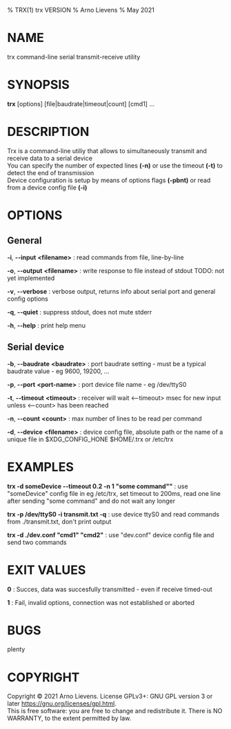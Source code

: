 % TRX(1) trx VERSION
% Arno Lievens
% May 2021

# NAME
trx command-line serial transmit-receive utility

# SYNOPSIS
**trx** \[options\] \[file|baudrate|timeout|count\] \[cmd1\] ...

# DESCRIPTION
Trx is a command-line utiliy that allows to simultaneously transmit and receive data to a serial device\
You can specify the number of expected lines **(-n)** or use the timeout **(-t)** to detect the end of transmission\
Device configuration is setup by means of options flags **(-pbnt)** or read from a device config file **(-i)**

# OPTIONS

## General

**-i**, **\--input** **\<filename\>**
: read commands from file, line-by-line

**-o**, **\--output** **\<filename\>**
: write response to file instead of stdout TODO: not yet implemented

**-v**, **\--verbose**
: verbose output, returns info about serial port and general config options

**-q**, **\--quiet**
: suppress stdout, does not mute stderr

**-h**, **\--help**
: print help menu

## Serial device

**-b**, **\--baudrate** **\<baudrate\>**
: port baudrate setting - must be a typical baudrate value - eg 9600, 19200, ...

**-p**, **\--port** **\<port-name\>**
: port device file name - eg /dev/ttyS0

**-t**, **\--timeout** **\<timeout\>**
: receiver will wait <--timeout> msec for new input unless <--count> has been reached

**-n**, **\--count** **\<count\>**
: max number of lines to be read per command

**-d**, **\--device** **\<filename\>**
: device config file, absolute path or the name of a unique file in $XDG\_CONFIG\_HONE $HOME/.trx or /etc/trx

# EXAMPLES
**trx -d someDevice --timeout 0.2 -n 1 \"some command"\"**
: use \"someDevice\" config file in eg /etc/trx, set timeout to 200ms, read one line after sending "some command" and do not wait any longer

**trx -p /dev/ttyS0 -i transmit.txt -q**
: use device ttyS0 and read commands from ./transmit.txt, don't print output

**trx -d ./dev.conf \"cmd1\" \"cmd2\"**
: use \"dev.conf\" device config file and send two commands

# EXIT VALUES
**0**
: Succes, data was succesfully transmitted - even if receive timed-out

**1**
: Fail, invalid options, connection was not established or aborted

# BUGS
plenty

# COPYRIGHT
Copyright  © 2021 Arno Lievens. License GPLv3+: GNU GPL version 3 or later <https://gnu.org/licenses/gpl.html>.\
This is free software: you are free to change and redistribute it.  There  is  NO
WARRANTY, to the extent permitted by law.
